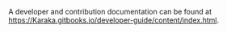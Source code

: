 A developer and contribution documentation can be found at https://Karaka.gitbooks.io/developer-guide/content/index.html.
